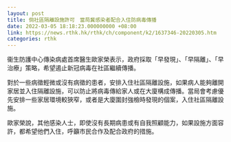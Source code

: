 ```yaml
---
layout: post
title: 倘社區隔離設施許可　當局冀感染者配合入住防病毒傳播
date: 2022-03-05 18:18:23.000000000 +08:00
link: https://news.rthk.hk/rthk/ch/component/k2/1637346-20220305.htm
categories: rthk
---
```


衞生防護中心傳染病處首席醫生歐家榮表示，政府採取「早發現」、「早隔離」、「早治療」策略，希望遏止新冠病毒在社區繼續傳播。

對於一些病徵輕微或沒有病徵的患者，安排入住社區隔離設施，如果病人能夠離開家居並入住隔離設施，可以防止將病毒傳給家人或在大廈構成傳播。當局會考慮優先安排一些家居環境較狹窄，或者是大廈圍封強檢時發現的個案，入住社區隔離設施。

歐家榮說，其他感染人士，即使沒有長期病患或有自我照顧能力，如果設施方面容許，都希望他們入住，呼籲市民合作及配合政府的措施。

